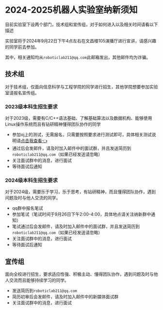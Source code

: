 # 2024-2025机器人实验室纳新须知

目前实验室下设两个部门，技术组和宣传组，对于如何进入以及相关时间请看以下描述

实验室将于2024年9月22日下午4点左右在文昌楼105演播厅进行宣讲，请感兴趣的同学前去参加。

其中，相关通知均从`roboticlab211@qq.com`此邮箱发出，其他邮件均为诈骗。

## 技术组

对于技术组，仅面向信息科学与工程学院的同学进行招生，其他学院想要参加实验室请报名宣传组。

### 2023级本科生招生要求

对于2023级，需要有C/C++语法基础、了解基础算法以及数据机构、能够使用Linux操作系统而且有钻研精神懂得团队协作的同学

- 参加oj上的测试，无需报名，只需要按照要求进行测试即可，具体相关测试说明请[点击我查看👈](https://sdnuroboticsailab.github.io/others/2023test/)
- 通过后会发邮件，请及时加入邮件中的面试群，并且发送简历到`roboticlab211@qq.com`（如果已经发送请忽略）
- 关注面试群中的消息，进行面试
- 等待面试后通知

### 2024级本科生招生要求

对于2024级，需要乐于学习，乐于思考，有钻研精神，而且懂得团队协作，遇到问题及时与他人交流的同学。

- qq群中报名笔试
- 参加笔试（笔试时间于9月26日下午2:00-4:00，具体地点请关注纳新群中通知）
- 笔试通过后会发邮件，请及时加入邮件中的面试群，并且发送简历到`roboticlab211@qq.com`（如果已经发送请忽略）
- 关注面试群中的消息，进行面试
- 等待面试后通知

## 宣传组

面向全校进行招生，要求适应性强、积极主动、懂得团队协作，遇到问题及时与他人交流而且能够持续学习的同学。

- 发送简历到`roboticlab211@qq.com`
- 简历初审后会发邮件，请及时加入邮件中的新媒体面试群
- 关注面试群中的消息，进行面试
